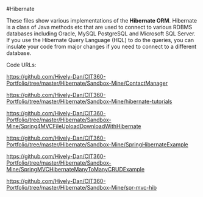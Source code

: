 #Hibernate

These files show various implementations of the **Hibernate ORM**.  Hibernate is a class of Java methods etc that are used to connect to various RDBMS databases including Oracle, MySQL PostgreSQL and Microsoft SQL Server.  If you use the Hibernate Query Language (HQL) to do the queries, you can insulate your code from major changes if you need to connect to a different database.

Code URLs:

https://github.com/Hively-Dan/CIT360-Portfolio/tree/master/Hibernate/Sandbox-Mine/ContactManager

https://github.com/Hively-Dan/CIT360-Portfolio/tree/master/Hibernate/Sandbox-Mine/hibernate-tutorials

https://github.com/Hively-Dan/CIT360-Portfolio/tree/master/Hibernate/Sandbox-Mine/Spring4MVCFileUploadDownloadWithHibernate

https://github.com/Hively-Dan/CIT360-Portfolio/tree/master/Hibernate/Sandbox-Mine/SpringHibernateExample

https://github.com/Hively-Dan/CIT360-Portfolio/tree/master/Hibernate/Sandbox-Mine/SpringMVCHibernateManyToManyCRUDExample

https://github.com/Hively-Dan/CIT360-Portfolio/tree/master/Hibernate/Sandbox-Mine/spr-mvc-hib
